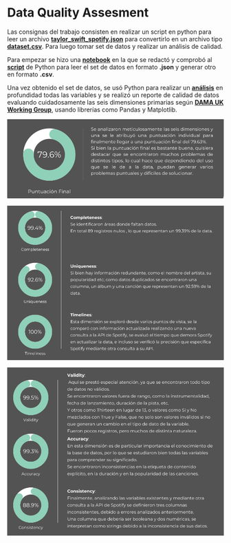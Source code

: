 # Data Quality Assesment

Las consignas del trabajo consisten en realizar un script en python para leer un archivo **[taylor_swift_spotify.json](https://github.com/cristian-torres-ds/data_quality_engineer/blob/main/taylor_swift_spotify.json)** para convertirlo en un archivo tipo **[dataset.csv](https://github.com/cristian-torres-ds/data_quality_engineer/blob/main/dataset.csv)**.
Para luego tomar set de datos y realizar un análisis de calidad.

Para empezar se hizo una **[notebook](https://github.com/cristian-torres-ds/data_quality_engineer/blob/main/script_making.ipynb)** en la que se redactó y comprobó al **[script](https://github.com/cristian-torres-ds/data_quality_engineer/blob/main/python_script.py)** de Python para leer el set de datos en formato **.json** y generar otro en formato **.csv**.

Una vez obtenido el set de datos, se usó Python para realizar un **[análisis](https://github.com/cristian-torres-ds/data_quality_engineer/blob/main/data_quality_assessment.ipynb)** en profundidad todas las variables y se realizó un reporte de calidad de datos evaluando cuidadosamente las seis dimensiones primarias según **[DAMA UK Working Group](https://github.com/cristian-torres-ds/data_quality_engineer/blob/main/data-quality-deminsions.pdf)**, usando librerías como Pandas y Matplotlib.

<img src="_src/final.png" alt="Puntuación Final" width="800"> <br>

<img src="_src/dimensiones_1.png" alt="dimensiones_1" width="800"> <br>

<img src="_src/dimensiones_2.png" alt="dimensiones_2" width="800">
